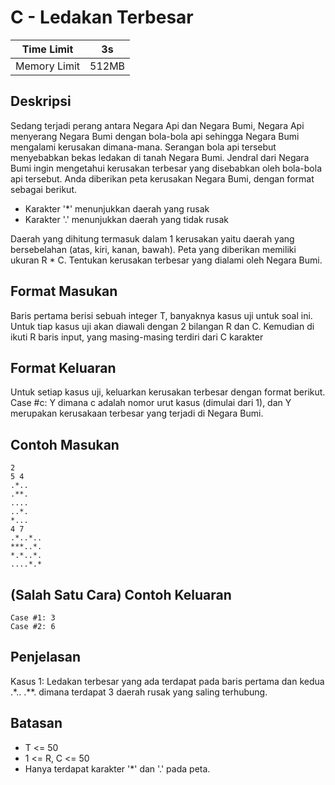 # C - Ledakan Terbesar

| Time Limit   | 3s    |
|--------------|-------|
| Memory Limit | 512MB |

## Deskripsi

Sedang terjadi perang antara Negara Api dan Negara Bumi, Negara Api menyerang Negara Bumi dengan bola-bola api sehingga Negara Bumi mengalami kerusakan dimana-mana. Serangan bola api tersebut menyebabkan bekas ledakan di tanah Negara Bumi. Jendral dari Negara Bumi ingin mengetahui kerusakan terbesar yang disebabkan oleh bola-bola api tersebut. Anda diberikan peta kerusakan Negara Bumi, dengan format sebagai berikut.

- Karakter '*' menunjukkan daerah yang rusak
- Karakter '.' menunjukkan daerah yang tidak rusak

Daerah yang dihitung termasuk dalam 1 kerusakan yaitu daerah yang bersebelahan (atas, kiri, kanan, bawah). Peta yang diberikan memiliki ukuran R * C. Tentukan kerusakan terbesar yang
dialami oleh Negara Bumi.

## Format Masukan

Baris pertama berisi sebuah integer T, banyaknya kasus uji untuk soal ini.
Untuk tiap kasus uji akan diawali dengan 2 bilangan R dan C.
Kemudian di ikuti R baris input, yang masing-masing terdiri dari C karakter

## Format Keluaran

Untuk setiap kasus uji, keluarkan kerusakan terbesar dengan format berikut.
Case #c: Y
dimana c adalah nomor urut kasus (dimulai dari 1), dan Y merupakan kerusakaan terbesar yang
terjadi di Negara Bumi.

## Contoh Masukan

	2
	5 4
	.*..
	.**.
	....
	..*.
	*...
	4 7
	.*..*..
	***..*.
	*.*..*.
	....*.*

## (Salah Satu Cara) Contoh Keluaran

	Case #1: 3
	Case #2: 6

## Penjelasan

Kasus 1: Ledakan terbesar yang ada terdapat pada baris pertama dan kedua
	.*..
	.**.
dimana terdapat 3 daerah rusak yang saling terhubung.

## Batasan

- T <= 50
- 1 <= R, C <= 50
- Hanya terdapat karakter '*' dan '.' pada peta.
